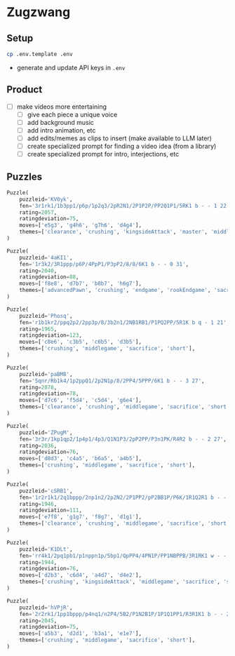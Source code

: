 # Zugzwang

## Setup
```bash
cp .env.template .env
```
- generate and update API keys in `.env`

## Product
- [ ] make videos more entertaining
    - [ ] give each piece a unique voice
    - [ ] add background music
    - [ ] add intro animation, etc
    - [ ] add edits/memes as clips to insert (make available to LLM later)
    - [ ] create specialized prompt for finding a video idea (from a library)
    - [ ] create specialized prompt for intro, interjections, etc

## Puzzles
```python
Puzzle(
    puzzleid='KV0yk',
    fen='3r1rk1/1b3pp1/p6p/1p2q3/2pR2N1/2P1P2P/PP2Q1P1/5RK1 b - - 1 22',
    rating=2057,
    ratingdeviation=75,
    moves=['e5g3', 'g4h6', 'g7h6', 'd4g4'],
    themes=['clearance', 'crushing', 'kingsideAttack', 'master', 'middlegame', 'sacrifice', 'short'],
)

Puzzle(
    puzzleid='4aKI1',
    fen='1r3k2/3R1ppp/p6P/4PpP1/P3pP2/8/8/6K1 b - - 0 31',
    rating=2040,
    ratingdeviation=88,
    moves=['f8e8', 'd7b7', 'b8b7', 'h6g7'],
    themes=['advancedPawn', 'crushing', 'endgame', 'rookEndgame', 'sacrifice', 'short'],
)

Puzzle(
    puzzleid='Phosq',
    fen='r1b1kr2/ppq2p2/2pp3p/8/3b2n1/2NB1RB1/P1PQ2PP/5R1K b q - 1 21',
    rating=1965,
    ratingdeviation=123,
    moves=['c8e6', 'c3b5', 'c6b5', 'd3b5'],
    themes=['crushing', 'middlegame', 'sacrifice', 'short'],
)

Puzzle(
    puzzleid='paBM8',
    fen='5qnr/Rb1k4/1p2ppQ1/2p2N1p/8/2PP4/5PPP/6K1 b - - 3 27',
    rating=2078,
    ratingdeviation=78,
    moves=['d7c6', 'f5d4', 'c5d4', 'g6e4'],
    themes=['clearance', 'crushing', 'middlegame', 'sacrifice', 'short'],
)

Puzzle(
    puzzleid='ZPugM',
    fen='3r3r/1kp1qp2/1p4p1/4p3/Q1N1P3/2pP2PP/P3n1PK/R4R2 b - - 2 27',
    rating=2036,
    ratingdeviation=76,
    moves=['d8d3', 'c4a5', 'b6a5', 'a4b5'],
    themes=['crushing', 'middlegame', 'sacrifice', 'short'],
)

Puzzle(
    puzzleid='cSRB1',
    fen='1r2r1k1/2q1bppp/2np1n2/2p2N2/2P1PP2/pP2BB1P/P6K/1R1Q2R1 b - - 1 23',
    rating=1946,
    ratingdeviation=111,
    moves=['e7f8', 'g1g7', 'f8g7', 'd1g1'],
    themes=['clearance', 'crushing', 'middlegame', 'sacrifice', 'short'],
)

Puzzle(
    puzzleid='K1DLt',
    fen='rr4k1/2pq1pb1/p1nppn1p/5bp1/QpPP4/4PN1P/PP1NBPPB/3R1RK1 w - - 6 15',
    rating=1944,
    ratingdeviation=76,
    moves=['d2b3', 'c6d4', 'a4d7', 'd4e2'],
    themes=['crushing', 'kingsideAttack', 'middlegame', 'sacrifice', 'short'],
)

Puzzle(
    puzzleid='hVPjR',
    fen='2r2rk1/1pp1bppp/p4nq1/n2P4/5B2/P1N2B1P/1P1Q1PP1/R3R1K1 b - - 2 18',
    rating=2045,
    ratingdeviation=75,
    moves=['a5b3', 'd2d1', 'b3a1', 'e1e7'],
    themes=['crushing', 'middlegame', 'sacrifice', 'short'],
)
```
